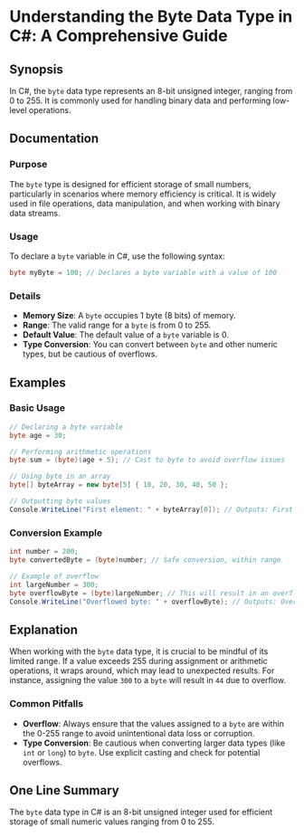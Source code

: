 <!--
Meta Description: # Understanding the Byte Data Type in C#: A Comprehensive Guide ## Synopsis In C#, the `byte` data type represents an 8-bit unsigned integer, ranging ...
Meta Keywords: byte, data, type, 255, value
-->

# Understanding the Byte Data Type in C#: A Comprehensive Guide

## Synopsis
In C#, the `byte` data type represents an 8-bit unsigned integer, ranging from 0 to 255. It is commonly used for handling binary data and performing low-level operations.

## Documentation
### Purpose
The `byte` type is designed for efficient storage of small numbers, particularly in scenarios where memory efficiency is critical. It is widely used in file operations, data manipulation, and when working with binary data streams.

### Usage
To declare a `byte` variable in C#, use the following syntax:

```csharp
byte myByte = 100; // Declares a byte variable with a value of 100
```

### Details
- **Memory Size**: A `byte` occupies 1 byte (8 bits) of memory.
- **Range**: The valid range for a `byte` is from 0 to 255.
- **Default Value**: The default value of a `byte` variable is 0.
- **Type Conversion**: You can convert between `byte` and other numeric types, but be cautious of overflows.

## Examples
### Basic Usage
```csharp
// Declaring a byte variable
byte age = 30;

// Performing arithmetic operations
byte sum = (byte)(age + 5); // Cast to byte to avoid overflow issues

// Using byte in an array
byte[] byteArray = new byte[5] { 10, 20, 30, 40, 50 };

// Outputting byte values
Console.WriteLine("First element: " + byteArray[0]); // Outputs: First element: 10
```

### Conversion Example
```csharp
int number = 200;
byte convertedByte = (byte)number; // Safe conversion, within range

// Example of overflow
int largeNumber = 300;
byte overflowByte = (byte)largeNumber; // This will result in an overflow
Console.WriteLine("Overflowed byte: " + overflowByte); // Outputs: Overflowed byte: 44
```

## Explanation
When working with the `byte` data type, it is crucial to be mindful of its limited range. If a value exceeds 255 during assignment or arithmetic operations, it wraps around, which may lead to unexpected results. For instance, assigning the value `300` to a `byte` will result in `44` due to overflow. 

### Common Pitfalls
- **Overflow**: Always ensure that the values assigned to a `byte` are within the 0-255 range to avoid unintentional data loss or corruption.
- **Type Conversion**: Be cautious when converting larger data types (like `int` or `long`) to `byte`. Use explicit casting and check for potential overflows.

## One Line Summary
The `byte` data type in C# is an 8-bit unsigned integer used for efficient storage of small numeric values ranging from 0 to 255.
